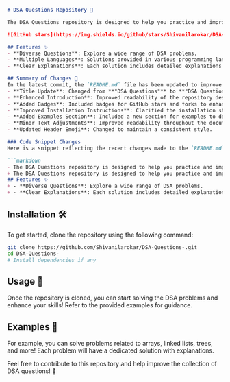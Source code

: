 ```markdown
# DSA Questions Repository 🤖

The DSA Questions repository is designed to help you practice and improve your coding skills through a comprehensive collection of Data Structures and Algorithms (DSA) problems.

![GitHub stars](https://img.shields.io/github/stars/Shivanilarokar/DSA-Questions-.svg?style=social) ![GitHub forks](https://img.shields.io/github/forks/Shivanilarokar/DSA-Questions-.svg?style=social)

## Features ✨
- **Diverse Questions**: Explore a wide range of DSA problems.
- **Multiple Languages**: Solutions provided in various programming languages.
- **Clear Explanations**: Each solution includes detailed explanations for better understanding.

## Summary of Changes 💖
In the latest commit, the `README.md` file has been updated to improve clarity and conciseness. The following changes were made:
- **Title Update**: Changed from **"DSA Questions"** to **"DSA Questions Repository"** for better context.
- **Enhanced Introduction**: Improved readability of the repository description.
- **Added Badges**: Included badges for GitHub stars and forks to enhance visibility and engagement.
- **Improved Installation Instructions**: Clarified the installation steps.
- **Added Examples Section**: Included a new section for examples to demonstrate usage.
- **Minor Text Adjustments**: Improved readability throughout the document.
- **Updated Header Emoji**: Changed to maintain a consistent style.

### Code Snippet Changes
Here is a snippet reflecting the recent changes made to the `README.md`:

```markdown
- The DSA Questions repository is designed to help you practice and improve your coding skills through a comprehensive collection of Data Structures and Algorithms (DSA) problems.
+ The DSA Questions repository is designed to help you practice and improve your coding skills through a comprehensive collection of Data Structures and Algorithms (DSA) problems.
## Features ✨
+ - **Diverse Questions**: Explore a wide range of DSA problems.
+ - **Clear Explanations**: Each solution includes detailed explanations for better understanding.
```

## Installation 🛠️
To get started, clone the repository using the following command:

```bash
git clone https://github.com/Shivanilarokar/DSA-Questions-.git
cd DSA-Questions-
# Install dependencies if any
```

## Usage 🚀
Once the repository is cloned, you can start solving the DSA problems and enhance your skills! Refer to the provided examples for guidance.

## Examples 📖
For example, you can solve problems related to arrays, linked lists, trees, and more! Each problem will have a dedicated solution with explanations.

Feel free to contribute to this repository and help improve the collection of DSA questions! 🎉
```